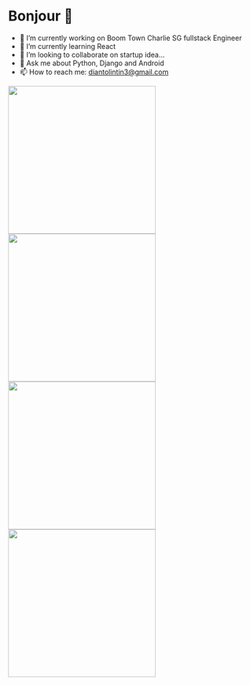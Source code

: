 # Bonjour 👋

- 🔭 I’m currently working on Boom Town Charlie SG fullstack Engineer
- 🌱 I’m currently learning React
- 👯 I’m looking to collaborate on startup idea...
- 💬 Ask me about Python, Django and Android
- 📫 How to reach me: diantolintin3@gmail.com

<img width="300" height="300" src="https://wakatime.com/share/@Dianto/549d1c83-c0d6-49f4-970b-0678c33ce43d.svg"><img width="300" height="300" src="https://wakatime.com/share/@Dianto/1323c90f-be63-4329-8f0e-d0d7c6b029b9.svg">
<img width="300" height="300" src="https://wakatime.com/share/@Dianto/cafd477f-0a42-4829-b1e9-923b4621aeed.svg"><img width="300" height="300" src="https://wakatime.com/share/@Dianto/17b34284-aaa5-4888-a7bb-74de0a466134.svg">
